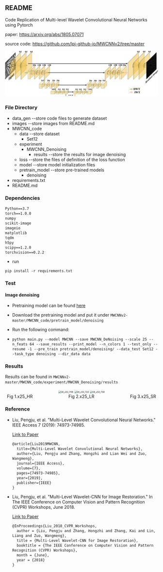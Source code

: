## README

Code Replication of Multi-level Wavelet Convolutional Neural Networks using Pytorch 

paper: https://arxiv.org/abs/1805.07071

source code: https://github.com/lpj-github-io/MWCNNv2/tree/master

<img src="images/MWCNN.png">

### File Directory

- data_gen                                  --store code files to generate dataset
- images                                     --store images from README.md
- MWCNN_code
  - data                                    --store dataset
    - Set12
  - experiment           
    - MWCNN_Denoising
      - results                  --store the results for image denoising
  - loss                                    --store the files of definition of the loss function
  - model                               --store model initialization files
  - pretrain_model               --store pre-trained models 
    - denoising
- requirements.txt
- README.md

### Dependencies

```
Python==3.7
torch==1.0.0
numpy
scikit-image
imageio
matplotlib
tqdm
h5py
scipy==1.2.0
torchvision==0.2.2
```

- run

```shell
pip install -r requirements.txt
```



### Test

#### Image denoising

- Pretraining model can be found [here](https://drive.google.com/drive/folders/1H8XD1MrS1bEGY5RAjPI0IiZVLADh1JRT?usp=sharing)

- Download the pretraining model and put it under `MWCNNv2-master/MWCNN_code/pretrain_model/denoising`

- Run the following command:

- ```shell
  python main.py --model MWCNN --save MWCNN_DeNoising --scale 25 --n_feats 64 --save_results --print_model --n_colors 1 --test_only --resume -1 --pre_train pretrain_model/denoising/ --data_test Set12 --task_type denoising --dir_data data
  ```

### Results

Results can be found in `MWCNNv2-master/MWCNN_code/experiment/MWCNN_Denoising/results`

<center>
  <img src="images/08_x25_7HR.png" alt="08_x50_7HR" style="zoom:50%;" />
  <img src="images/08_x25_7LR.png" alt="08_x50_7LR" style="zoom:50%;" />
  <img src="images/08_x25_7SR.png" alt="08_x50_7SR" style="zoom:50%;" />
</center>

<center>
    Fig&nbsp;1.x25_HR&nbsp;&nbsp;&nbsp;&nbsp;&nbsp;&nbsp;&nbsp;&nbsp;&nbsp;&nbsp;&nbsp;&nbsp;&nbsp;&nbsp;&nbsp;&nbsp;&nbsp;&nbsp;&nbsp;&nbsp;&nbsp;&nbsp;&nbsp;&nbsp;&nbsp;&nbsp;&nbsp;&nbsp;&nbsp;&nbsp;Fig&nbsp;2.x25_LR&nbsp;&nbsp;&nbsp;&nbsp;&nbsp;&nbsp;&nbsp;&nbsp;&nbsp;&nbsp;&nbsp;&nbsp;&nbsp;&nbsp;&nbsp;&nbsp;&nbsp;&nbsp;&nbsp;&nbsp;&nbsp;&nbsp;&nbsp;&nbsp;&nbsp;&nbsp;&nbsp;&nbsp;&nbsp;&nbsp;Fig&nbsp;3.x25_SR
</center>




### Reference

- Liu, Pengju, et al. "Multi-Level Wavelet Convolutional Neural Networks." IEEE Access 7 (2019): 74973-74985.
  
  [Link to Paper](https://ieeexplore.ieee.org/document/8774182)
  
  ```
  @article{Liu2019MWCNN,
    title={Multi-Level Wavelet Convolutional Neural Networks},
    author={Liu, Pengju and Zhang, Hongzhi and Lian Wei and Zuo, Wangmeng},
    journal={IEEE Access},
    volume={7},
    pages={74973-74985},
    year={2019},
    publisher={IEEE}
  }
  ```
  
- Liu, Pengju, et al. "Multi-Level Wavelet-CNN for Image Restoration." In The IEEE Conference on Computer Vision and Pattern Recognition (CVPR) Workshops, June 2018.
  
  [Link to Paper](http://openaccess.thecvf.com/content_cvpr_2018_workshops/papers/w13/Liu_Multi-Level_Wavelet-CNN_for_CVPR_2018_paper.pdf)
  
  ```
  @InProceedings{Liu_2018_CVPR_Workshops,
    author = {Liu, Pengju and Zhang, Hongzhi and Zhang, Kai and Lin, Liang and Zuo, Wangmeng},
    title = {Multi-Level Wavelet-CNN for Image Restoration},
    booktitle = {The IEEE Conference on Computer Vision and Pattern Recognition (CVPR) Workshops},
    month = {June},
    year = {2018}
  }
  ```



